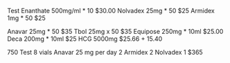 Test Enanthate 500mg/ml * 10 $30.00 
Nolvadex 25mg * 50 $25
Armidex 1mg * 50 $25

Anavar 25mg * 50 $35
Tbol 25mg x 50 $35
Equipose 250mg * 10ml $25.00
Deca 200mg * 10ml $25
HCG 5000mg $25.66 + 15.40


750 Test 8 vials
Anavar 25 mg per day 2
Armidex 2
Nolvadex 1
$365

